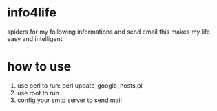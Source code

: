 # info4life
spiders for my following informations and send email,this makes my life easy and intelligent

how to use
========
1. use perl to run: perl update_google_hosts.pl
2. use root to run
3. config your smtp server to send mail
